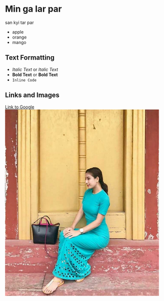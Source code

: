 # Min ga lar par
san kyi tar par


* apple
* orange
* mango

## Text Formatting

- *Italic Text* or _Italic Text_
- **Bold Text** or __Bold Text__
- `Inline Code`

## Links and Images

[Link to Google](https://www.google.com)
![Image Alt Text](./assets/images/poe-mamhe-thar-2.jpg)